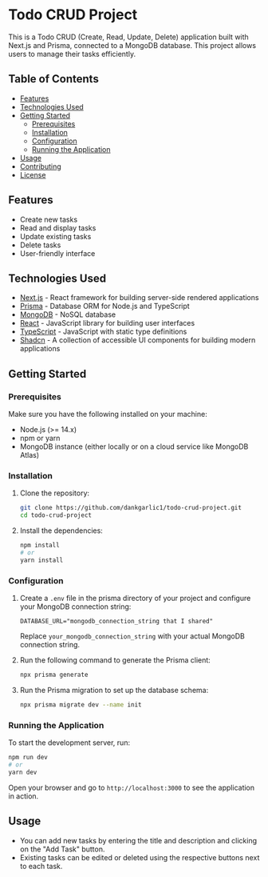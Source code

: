 # Todo CRUD Project

This is a Todo CRUD (Create, Read, Update, Delete) application built with Next.js and Prisma, connected to a MongoDB database. This project allows users to manage their tasks efficiently.

## Table of Contents

- [Features](#features)
- [Technologies Used](#technologies-used)
- [Getting Started](#getting-started)
  - [Prerequisites](#prerequisites)
  - [Installation](#installation)
  - [Configuration](#configuration)
  - [Running the Application](#running-the-application)
- [Usage](#usage)
- [Contributing](#contributing)
- [License](#license)

## Features

- Create new tasks
- Read and display tasks
- Update existing tasks
- Delete tasks
- User-friendly interface

## Technologies Used

- [Next.js](https://nextjs.org/) - React framework for building server-side rendered applications
- [Prisma](https://www.prisma.io/) - Database ORM for Node.js and TypeScript
- [MongoDB](https://www.mongodb.com/) - NoSQL database
- [React](https://reactjs.org/) - JavaScript library for building user interfaces
- [TypeScript](https://www.typescriptlang.org/) - JavaScript with static type definitions
- [Shadcn](https://ui.shadcn.com/) - A collection of accessible UI components for building modern applications

## Getting Started

### Prerequisites

Make sure you have the following installed on your machine:

- Node.js (>= 14.x)
- npm or yarn
- MongoDB instance (either locally or on a cloud service like MongoDB Atlas)

### Installation

1. Clone the repository:

   ```bash
   git clone https://github.com/dankgarlic1/todo-crud-project.git
   cd todo-crud-project
   ```

2. Install the dependencies:

   ```bash
   npm install
   # or
   yarn install
   ```

### Configuration

1. Create a `.env` file in the prisma directory of your project and configure your MongoDB connection string:

   ```plaintext
   DATABASE_URL="mongodb_connection_string that I shared"
   ```

   Replace `your_mongodb_connection_string` with your actual MongoDB connection string.

2. Run the following command to generate the Prisma client:

   ```bash
   npx prisma generate
   ```

3. Run the Prisma migration to set up the database schema:

   ```bash
   npx prisma migrate dev --name init
   ```

### Running the Application

To start the development server, run:

```bash
npm run dev
# or
yarn dev
```

Open your browser and go to `http://localhost:3000` to see the application in action.

## Usage

- You can add new tasks by entering the title and description and clicking on the "Add Task" button.
- Existing tasks can be edited or deleted using the respective buttons next to each task.

